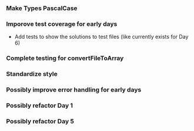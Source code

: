 ### Make Types PascalCase

### Imporove test coverage for early days

* Add tests to show the solutions to test files (like currently exists for Day 6)

### Complete testing for convertFileToArray

### Standardize style

### Possibly improve error handling for early days

### Possibly refactor Day 1

### Possibly refactor Day 5